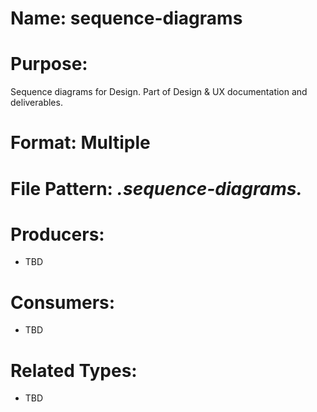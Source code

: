 # Name: sequence-diagrams

# Purpose:
Sequence diagrams for Design. Part of Design & UX documentation and deliverables.

# Format: Multiple

# File Pattern: *.sequence-diagrams.*

# Producers:
- TBD

# Consumers:
- TBD

# Related Types:
- TBD
